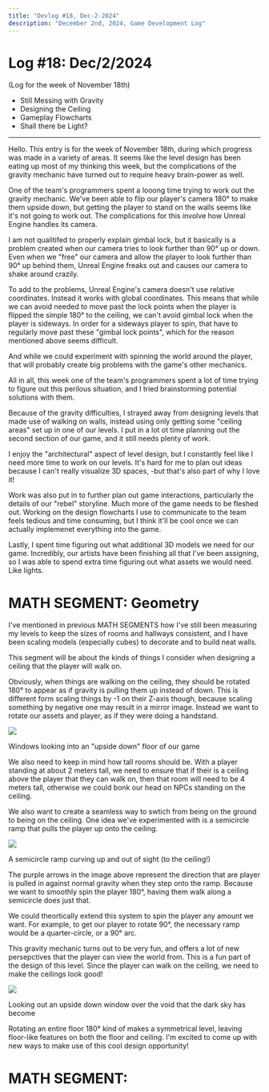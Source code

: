 ```yaml
---
title: "Devlog #18, Dec-2-2024"
description: "December 2nd, 2024, Game Development Log"
---
```


# Log <span class="date">#</span>18: <span class="date">Dec/2/2024</span>

<span class="image-desc">(Log for the week of November 18th)</span>

<ul>
<li class="summary">Still Messing with Gravity</li>
<li class="summary">Designing the Ceiling</li>
<li class="summary">Gameplay Flowcharts</li>
<li class="summary">Shall there be Light?</li>
</ul>

---

Hello. This entry is for the week of November 18th, during which progress was made in a variety of areas. It seems like the level design has been eating up most of my thinking this week, but the complications of the gravity mechanic have turned out to require heavy brain-power as well.

One of the team's programmers spent a looong time trying to work out the gravity mechanic. We've been able to flip our player's camera 180&deg; to make them upside down, but getting the player to stand on the walls seems like it's not going to work out. The complications for this involve how Unreal Engine handles its camera.

I am not qualitifed to properly explain gimbal lock, but it basically is a problem created when our camera tries to look further than 90&deg; up or down. Even when we "free" our camera and allow the player to look further than 90&deg; up behind them, Unreal Engine freaks out and causes our camera to shake around crazily.

To add to the problems, Unreal Engine's camera doesn't use relative coordinates. Instead it works with global coordinates. This means that while we can avoid needed to move past the lock points when the player is flipped the simple 180&deg; to the ceiling, we can't avoid gimbal lock when the player is sideways. In order for a sideways player to spin, that have to regularly move past these "gimbal lock points", which for the reason mentioned above seems difficult.

And while we could experiment with spinning the world around the player, that will probably create big problems with the game's other mechanics.

All in all, this week one of the team's programmers spent a lot of time trying to figure out this perilous situation, and I tried brainstorming potential solutions with them.

Because of the gravity difficulties, I strayed away from designing levels that made use of walking on walls, instead using only getting some "ceiling areas" set up in one of our levels. I put in a lot ot time planning out the second section of our game, and it still needs plenty of work.

I enjoy the "architectural" aspect of level design, but I constantly feel like I need more time to work on our levels. It's hard for me to plan out ideas because I can't really visualize 3D spaces, -but that's also part of why I love it!

Work was also put in to further plan out game interactions, particularly the details of our "rebel" storyline. Much more of the game needs to be fleshed out. Working on the design flowcharts I use to communicate to the team feels tedious and time consuming, but I think it'll be cool once we can actually implemenet everything into the game.

Lastly, I spent time figuring out what additional 3D models we need for our game. Incredibly, our artists have been finishing all that I've been assigning, so I was able to spend extra time figuring out what assets we would need. Like lights.

<h1>MATH SEGMENT: Geometry</h1>

I've mentioned in previous MATH SEGMENTS how I've still been measuring my levels to keep the sizes of rooms and hallways consistent, and I have been scaling models (especially cubes) to decorate and to build neat walls.

This segment will be about the kinds of things I consider when designing a ceiling that the player will walk on.

Obviously, when things are walking on the ceiling, they should be rotated 180&deg; to appear as if gravity is pulling them up instead of down. This is different form scaling things by -1 on their Z-axis though, because scaling something by negative one may result in a mirror image. Instead we want to rotate our assets and player, as if they were doing a handstand.

<img src="/images/erase-employment-game/lookingatupsidedownbalcony.png"></img>

<span class="image-desc">Windows looking into an "upside down" floor of our game</span>

We also need to keep in mind how tall rooms should be. With a player standing at about 2 meters tall, we need to ensure that if their is a ceiling above the player that they can walk on, then that room will need to be 4 meters tall, otherwise we could bonk our head on NPCs standing on the ceiling.

We also want to create a seamless way to swtich from being on the ground to being on the ceiling. One idea we've experimented with is a semicircle ramp that pulls the player up onto the ceiling.

<img src="/images/erase-employment-game/upramp.png"></img>

<span class="image-desc">A semicircle ramp curving up and out of sight (to the ceiling!)</span>

The purple arrows in the image above represent the direction that are player is pulled in against normal gravity when they step onto the ramp. Because we want to smoothly spin the player 180&deg;, having them walk along a semicircle does just that.

We could theortically extend this system to spin the player any amount we want. For example, to get our player to rotate 90&deg;, the necessary ramp would be a quarter-circle, or a 90&deg; arc.

This gravity mechanic turns out to be very fun, and offers a lot of new persepctives that the player can view the world from. This is a fun part of the design of this level. Since the player can walk on the ceiling, we need to make the ceilings look good!

<img src="/images/erase-employment-game/overskyvoid.png"></img>

<span class="image-desc">Looking out an upside down window over the void that the dark sky has become</span>

Rotating an entire floor 180&deg; kind of makes a symmetrical level, leaving floor-like features on both the floor and ceiling. I'm excited to come up with new ways to make use of this cool design opportunity!

<h1>MATH SEGMENT:</h1>
